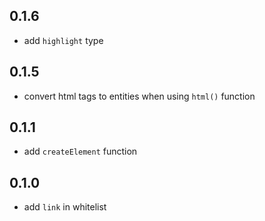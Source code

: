 ## 0.1.6
- add `highlight` type

## 0.1.5
- convert html tags to entities when using `html()` function

## 0.1.1
- add `createElement` function

## 0.1.0
- add `link` in whitelist
